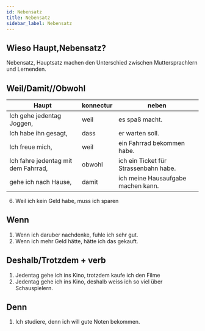 ```yaml
---
id: Nebensatz
title: Nebensatz
sidebar_label: Nebensatz
---
```


## Wieso Haupt,Nebensatz?

Nebensatz, Hauptsatz machen den Unterschied zwischen Muttersprachlern und Lernenden.

## Weil/Damit//Obwohl

| Haupt                               | konnectur | neben                                 |
| ----------------------------------- | --------- | ------------------------------------- |
| Ich gehe jedentag Joggen,           | weil      | es spaß macht.                        |
| Ich habe ihn gesagt,                | dass      | er warten soll.                       |
| Ich freue mich,                     | weil      | ein Fahrrad bekommen habe.            |
| Ich fahre jedentag mit dem Fahrrad, | obwohl    | ich ein Ticket für Strassenbahn habe. |
| gehe ich nach Hause,                | damit     | ich meine Hausaufgabe machen kann.    |

6.  Weil ich kein Geld habe, muss ich sparen

## Wenn

1. Wenn ich daruber nachdenke, fuhle ich sehr gut.
2. Wenn ich mehr Geld hätte, hätte ich das gekauft.

## Deshalb/Trotzdem + verb

1. Jedentag gehe ich ins Kino, trotzdem kaufe ich den Filme
2. Jedentag gehe ich ins Kino, deshalb weiss ich so viel über Schauspielern.

## Denn

1. Ich studiere, denn ich will gute Noten bekommen.
